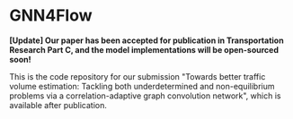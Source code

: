 # GNN4Flow
**[Update] Our paper has been accepted for publication in Transportation Research Part C, and the model implementations will be open-sourced soon!**

This is the code repository for our submission "Towards better traffic volume estimation: Tackling both underdetermined and non-equilibrium problems via a correlation-adaptive graph convolution network", which is available after publication.
